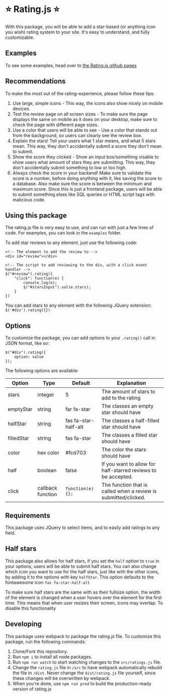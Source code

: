 # ⭐ Rating.js ⭐
With this package, you will be able to add a star-based (or anything icon you wish) rating system to your site. It's easy to understand, and fully customizable.

## Examples
To see some examples, head over to [the Rating.js github pages](https://timyboy12345.github.io/Rating.js/)

## Recommendations
To make the most out of the rating-experience, please follow these tips:
1. Use large, simple icons - This way, the icons also show nicely on mobile devices.
2. Test the review page on all screen sizes - To make sure the page displays the same on mobile as it does on your desktop, make sure to check the page with different page sizes.
3. Use a color that users will be able to see - Use a color that stands out from the background, so users can clearly see the review box.
4. Explain the stars! Tell your users what 1 star means, and what 5 stars mean. This way, they don't accidentally submit a score they don't mean to submit.
5. Show the score they clicked - Show an input box/something visable to show users what amount of stars they are submitting. This way, they don't accidentally submit something to low or too high.
6. Always check the score in your backend! Make sure to validate the score is a number, before doing anything with it, like saving the score to a database. Also make sure the score is between the minimum and maximum score. Since this is just a frontend package, users will be able to submit something elses like SQL queries or HTML script tags with malicious code.

## Using this package
The rating.js file is very easy to use, and can run with just a few lines of code. For examples, you can look in the `examples`  folder.

To add star reviews to any element, just use the following code:
```
<!-- The element to add the review to -->
<div id="review"></div>

<!-- The script to add reviewing to the div, with a click event handler -->
$("#review").rating({
    "click": function(e) {
        console.log(e);
        $("#starsInput").val(e.stars);
    }
})
```

You can add stars to any element with the following JQuery extension: `$('#div').rating({})` 

## Options
To customize the package, you can add options to your `.rating()` call in JSON format, like so:
```
$("#div").rating({
    option: value
});
```

The following options are available:

| Option        | Type          | Default      | Explanation           |
|-------------- |---------------|--------------|-----------------------|
| stars         | integer       | 5 | The amount of stars to add to the rating |
| emptyStar     | string        | far fa-star | The classes an empty star should have |
| halfStar      | string        | fas fa-star-half-alt | The classes a half-filled star should have |
| filledStar    | string        | fas fa-star | The classes a filled star should have |
| color         | hex color     | #fcd703 | The color the stars should have |
| half          | boolean       | false | If you want to allow for half-starred reviews to be accepted. |
| click         | callback function | `function(e) {};` | The function that is called when a review is submitted/clicked. |

## Requirements
This package uses JQuery to select items, and to easily add ratings to any field.

## Half stars
This package also allows for half stars, if you set the `half` option to `true` in your options, users will be able to submit half stars. You can also change which icon you want to use for the half stars, just like with the other icons, by adding it to the options with key `halfStar`. This option defaults to the fontawesome icon `fas fa-star-half-alt`

To make sure half stars are the same with as their fullsize option, the width of the element is changed when a user hovers over the element for the first time. This means that when user resizes their screen, icons may overlap. To disable this functionality

## Developing
This package uses webpack to package the rating.js file. To customize this package, run the following commands:

1. Clone/Fork this repository.
2. Run `npm i` to install all node packages.
3. Run `npm run watch` to start watching changes to the `src/ratings.js` file.
4. Change the `rating.js` file in `/src` to have webpack automatically rebuild the file in `/dist`. Never change the `dist/rating.js` file yourself, since these changes will be overwritten by webpack.
5. When you're done, use `npm run prod` to build the production-ready version of rating.js
